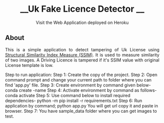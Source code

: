 <a name="readme-top"></a>

<div align="center">

# __Uk Fake Licence Detector __



Visit the Web Application  deployed on Heroku

</div>

## __About__
<p align="justify">
This is a simple application to detect tampering of Uk License using <a href="https://en.wikipedia.org/wiki/Structural_similarity#:~:text=The%20structural%20similarity%20index%20measure,the%20similarity%20between%20two%20images.">Structural Similarity Index Measure (SSIM)</a>. It is used to measure similarity of two images. A Driving Licence is tampered if it's SSIM value with original License template is low.

Step to run application:
Step 1:	Create the copy of the project.
Step 2: Open command prompt and change your current path 
to folder where you can find 'app.py' file.
Step 3: Create environment by command given below-
conda create -name <environment name>
Step 4: Activate environment by command as follows-
conda activate <environment name>
Step 5: Use command below to install required dependencies-
python -m pip install -r requirements.txt
Step 6: Run application by command;
python app.py
You will get url copy it and paste in browser.
Step 7: You have sample_data folder where you can get images to test.
